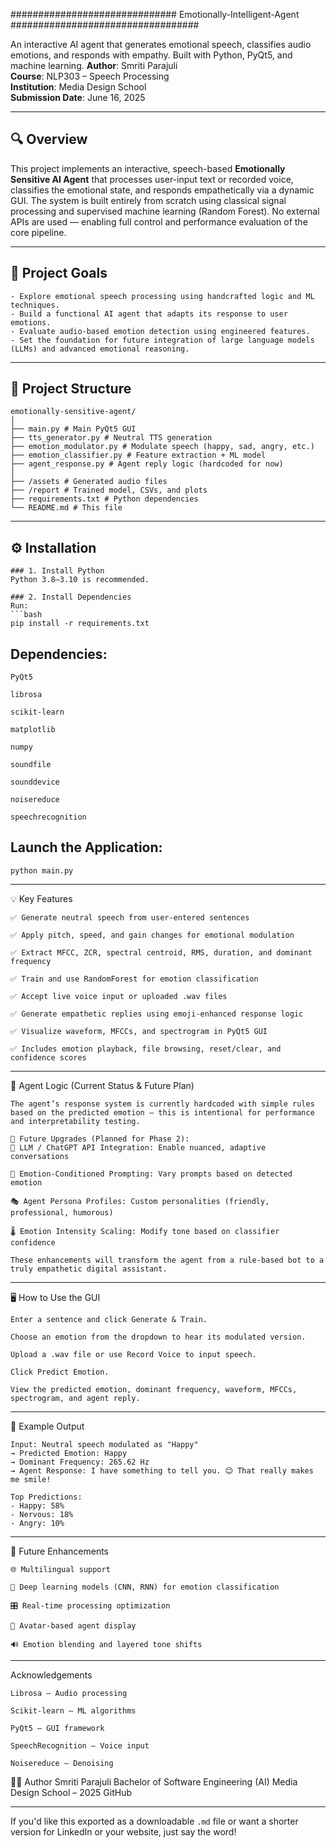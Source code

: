 ############################## Emotionally-Intelligent-Agent ##################################

An interactive AI agent that generates emotional speech, classifies audio emotions, and responds with empathy. Built with Python, PyQt5, and machine learning.
    **Author**: Smriti Parajuli  
    **Course**: NLP303 – Speech Processing  
    **Institution**: Media Design School  
    **Submission Date**: June 16, 2025  

---

## 🔍 Overview

This project implements an interactive, speech-based **Emotionally Sensitive AI Agent** that processes user-input text or recorded voice, classifies the emotional state, and responds empathetically via a dynamic GUI.
The system is built entirely from scratch using classical signal processing and supervised machine learning (Random Forest). No external APIs are used — enabling full control and performance evaluation of the core pipeline.

---

## 🧠 Project Goals

    - Explore emotional speech processing using handcrafted logic and ML techniques.
    - Build a functional AI agent that adapts its response to user emotions.
    - Evaluate audio-based emotion detection using engineered features.
    - Set the foundation for future integration of large language models (LLMs) and advanced emotional reasoning.

---

## 📂 Project Structure
    emotionally-sensitive-agent/
    │
    ├── main.py # Main PyQt5 GUI
    ├── tts_generator.py # Neutral TTS generation
    ├── emotion_modulator.py # Modulate speech (happy, sad, angry, etc.)
    ├── emotion_classifier.py # Feature extraction + ML model
    ├── agent_response.py # Agent reply logic (hardcoded for now)
    │
    ├── /assets # Generated audio files
    ├── /report # Trained model, CSVs, and plots
    ├── requirements.txt # Python dependencies
    └── README.md # This file

---

## ⚙️ Installation

    ### 1. Install Python  
    Python 3.8–3.10 is recommended.
    
    ### 2. Install Dependencies  
    Run:
    ```bash
    pip install -r requirements.txt

## Dependencies:
    PyQt5
    
    librosa
    
    scikit-learn
    
    matplotlib
    
    numpy
    
    soundfile
    
    sounddevice
    
    noisereduce
    
    speechrecognition

## Launch the Application:
    python main.py

---

💡 Key Features

    ✅ Generate neutral speech from user-entered sentences
    
    ✅ Apply pitch, speed, and gain changes for emotional modulation
    
    ✅ Extract MFCC, ZCR, spectral centroid, RMS, duration, and dominant frequency
    
    ✅ Train and use RandomForest for emotion classification
    
    ✅ Accept live voice input or uploaded .wav files
    
    ✅ Generate empathetic replies using emoji-enhanced response logic
    
    ✅ Visualize waveform, MFCCs, and spectrogram in PyQt5 GUI
    
    ✅ Includes emotion playback, file browsing, reset/clear, and confidence scores

---

🤖 Agent Logic (Current Status & Future Plan)

    The agent’s response system is currently hardcoded with simple rules based on the predicted emotion — this is intentional for performance and interpretability testing.
    
    🔭 Future Upgrades (Planned for Phase 2):
    🔌 LLM / ChatGPT API Integration: Enable nuanced, adaptive conversations
    
    🧠 Emotion-Conditioned Prompting: Vary prompts based on detected emotion
    
    🎭 Agent Persona Profiles: Custom personalities (friendly, professional, humorous)
    
    🌡️ Emotion Intensity Scaling: Modify tone based on classifier confidence
    
    These enhancements will transform the agent from a rule-based bot to a truly empathetic digital assistant.
---

🖥️ How to Use the GUI

    Enter a sentence and click Generate & Train.
    
    Choose an emotion from the dropdown to hear its modulated version.
    
    Upload a .wav file or use Record Voice to input speech.
    
    Click Predict Emotion.
    
    View the predicted emotion, dominant frequency, waveform, MFCCs, spectrogram, and agent reply.
---

📌 Example Output
    
    Input: Neutral speech modulated as "Happy"
    → Predicted Emotion: Happy
    → Dominant Frequency: 265.62 Hz
    → Agent Response: I have something to tell you. 😊 That really makes me smile!
    
    Top Predictions:
    - Happy: 58%
    - Nervous: 18%
    - Angry: 10%
    
---
🚀 Future Enhancements

    🌐 Multilingual support
    
    🧠 Deep learning models (CNN, RNN) for emotion classification
    
    🎛️ Real-time processing optimization
    
    👤 Avatar-based agent display
    
    🔊 Emotion blending and layered tone shifts

---
 Acknowledgements
 
    Librosa – Audio processing
    
    Scikit-learn – ML algorithms
    
    PyQt5 – GUI framework
    
    SpeechRecognition – Voice input
    
    Noisereduce – Denoising   
    
👩‍💻 Author
Smriti Parajuli
Bachelor of Software Engineering (AI)
Media Design School – 2025
GitHub

---

If you'd like this exported as a downloadable `.md` file or want a shorter version for LinkedIn or your website, just say the word!
